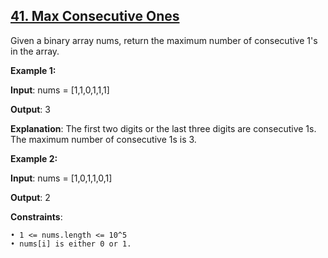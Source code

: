 <h2><a href="https://leetcode.com/problems/max-consecutive-ones/description/">41. Max Consecutive Ones</a></h2>

Given a binary array nums, return the maximum number of consecutive 1's in the array.

**Example 1:**

**Input**: nums = [1,1,0,1,1,1]

**Output**: 3

**Explanation**: The first two digits or the last three digits are consecutive 1s. The maximum number of consecutive 1s is 3.


**Example 2:**

**Input**: nums = [1,0,1,1,0,1]

**Output**: 2


**Constraints**:

    • 1 <= nums.length <= 10^5
    • nums[i] is either 0 or 1.
